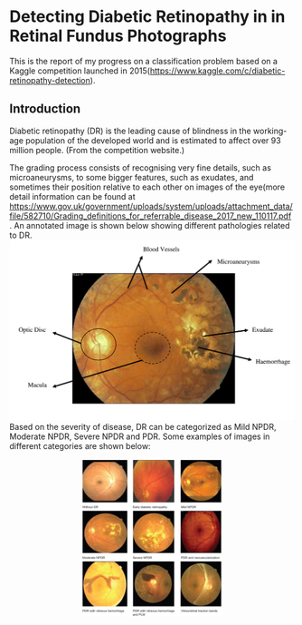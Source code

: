 # Detecting Diabetic Retinopathy in in Retinal Fundus Photographs
This is the report of my progress on a classification problem based on a Kaggle competition launched in 2015(https://www.kaggle.com/c/diabetic-retinopathy-detection). 
## Introduction
Diabetic retinopathy (DR) is the leading cause of blindness in the working-age population of the developed world and is estimated to affect over 93 million people. (From the competition website.)

The grading process consists of recognising very fine details, such as microaneurysms, to some bigger features, such as exudates, and sometimes their position relative to each other on images of the eye(more detail information can be found at https://www.gov.uk/government/uploads/system/uploads/attachment_data/file/582710/Grading_definitions_for_referrable_disease_2017_new_110117.pdf . An annotated image is shown below showing different pathologies related to DR.
![alt text](https://github.com/monasharifi/Deep_Learning_project/blob/master/biomarkers_1.png)
Based on the severity of disease, DR can be categorized as Mild NPDR, Moderate NPDR, Severe NPDR and PDR. Some examples of images in different categories are shown below:<br />
 <div style="text-align:center"><img src="https://github.com/monasharifi/Deep_Learning_project/blob/master/DR_overview.png" width="250"></div>
